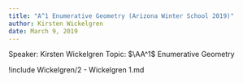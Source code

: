 ```yaml
---
title: "A^1 Enumerative Geometry (Arizona Winter School 2019)"
author: Kirsten Wickelgren
date: March 9, 2019
---
```



Speaker: Kirsten Wickelgren
Topic: $\AA^1$ Enumerative Geometry


!include Wickelgren/2 - Wickelgren 1.md

<!--!include Wickelgren/2 - Wickelgren 2.md-->

<!--!include Wickelgren/5 - Wickelgren 3.md-->

<!--!include Wickelgren/2 - Wickelgren 4.md-->
